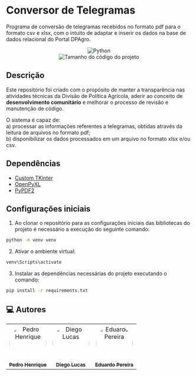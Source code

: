 # Conversor de Telegramas
Programa de conversão de telegramas recebidos no formato pdf para o formato csv e xlsx, com o intuito de adaptar e inserir os dados na base de dados relacional do Portal DPAgro.

<div align="center">
  <img alt="Python" src="https://img.shields.io/badge/Python-3776AB?logo=python&logoColor=fff&style=for-the-badge">
</div>

<div align="center">
    <img alt="Tamanho do código do projeto" src="https://img.shields.io/github/languages/code-size/DPAgro-MRE/conversor-de-telegramas" />
</div>

## Descrição
Este repositório foi criado com o propósito de manter a transparência nas atividades técnicas da Divisão de Política Agrícola, aderir ao conceito de **desenvolvimento comunitário** e melhorar o processo de revisão e manutenção de código.


O sistema é capaz de:  
a) processar as informações referentes a telegramas, obtidas através da leitura de arquivos no formato pdf;  
b) disponibilizar os dados processados em um arquivo no formato xlsx e/ou csv.

## Dependências
- [Custom TKinter](https://customtkinter.tomschimansky.com/)
- [OpenPyXL](https://openpyxl.readthedocs.io/en/stable/)
- [PyPDF2](https://pypdf2.readthedocs.io/en/3.x/)


## Configurações iniciais
1. Ao clonar o repositório para as configurações iniciais das bibliotecas do projeto é necessário a execução do seguinte comando:
```sh
python -m venv venv
```

2. Ativar o ambiente virtual:
```sh
venv\Scripts\activate
```
3. Instalar as dependências necessárias do projeto executando o comando:
```sh
pip install -r requirements.txt
```
<h2>💻 Autores</h2>

<table>
  <tr>
    <td align="center"><a href="https://github.com/pedrosilv1514" target="_blank"><img style="border-radius: 50%;" src="https://github.com/pedrosilv1514.png" width="100px;" alt="Pedro Henrique"/><br /><sub><b>Pedro Henrique</b></sub></a><br/></td>
    <td align="center"><a href="https://github.com/Digs-LS" target="_blank"><img style="border-radius: 50%;" src="https://github.com/Digs-LS.png" width="100px;" alt="Diego Lucas"/><br /><sub><b>Diego Lucas</b></sub></a><br/></td>
    <td align="center"><a href="https://github.com/eduardopsousa" target="_blank"><img style="border-radius: 50%;" src="https://github.com/eduardopsousa.png" width="100px;" alt="Eduardo Pereira"/><br /><sub><b>Eduardo Pereira</b></sub></a><br/></td>
</table>
